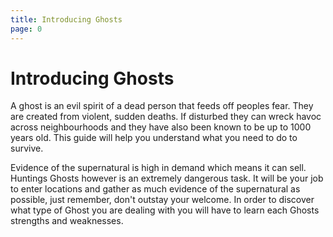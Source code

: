 ```yaml
---
title: Introducing Ghosts
page: 0
---
```


# Introducing Ghosts

A ghost is an evil spirit of a dead person that feeds off peoples fear. They are created from violent, sudden deaths. If disturbed they can wreck havoc across neighbourhoods and they have also been known to be up to 1000 years old.
This guide will help you understand what you need to do to survive.

Evidence of the supernatural is high in demand which means it can sell. Huntings Ghosts however is an extremely dangerous task. It will be your job to enter locations and gather as much evidence of the supernatural as possible, just remember, don't outstay your welcome.
In order to discover what type of Ghost you are dealing with you will have to learn each Ghosts strengths and weaknesses.
